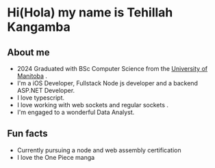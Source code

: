 # Hi(Hola) my name is Tehillah Kangamba

## About me
- 2024 Graduated with BSc Computer Science from the [University of Manitoba](http://umanitoba.ca/) .
- I'm a iOS Developer, Fullstack Node js developer and a backend ASP.NET Developer.
- I love typescript.
- I love working with web sockets and regular sockets .
- I'm engaged to a wonderful Data Analyst.

## Fun facts
-  Currently pursuing a node and web assembly certification
-  I love the One Piece manga
